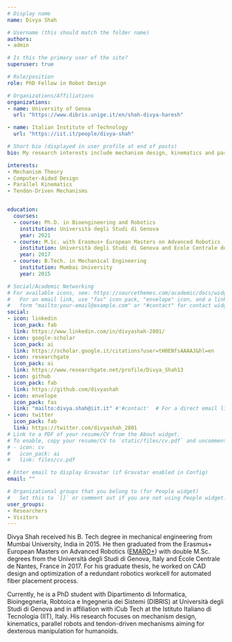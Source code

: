 ```yaml
---
# Display name
name: Divya Shah

# Username (this should match the folder name)
authors:
- admin

# Is this the primary user of the site?
superuser: true

# Role/position
role: PhD Fellow in Robot Design

# Organizations/Affiliations
organizations:
- name: University of Genoa
  url: "https://www.dibris.unige.it/en/shah-divya-haresh"

- name: Italian Institute of Technology
  url: "https://iit.it/people/divya-shah"

# Short bio (displayed in user profile at end of posts)
bio: My research interests include mechanism design, kinematics and parallel robots.

interests:
- Mechanism Theory
- Computer-Aided Design
- Parallel Kinematics
- Tendon-Driven Mechanisms


education:
  courses:
  - course: Ph.D. in Bioengineering and Robotics
    institution: Università degli Studi di Genova
    year: 2021
  - course: M.Sc. with Erasmus+ European Masters on Advanced Robotics (EMARO+)
    institution: Università degli Studi di Genova and Ecole Centrale de Nantes
    year: 2017
  - course: B.Tech. in Mechanical Engineering
    institution: Mumbai University
    year: 2015

# Social/Academic Networking
# For available icons, see: https://sourcethemes.com/academic/docs/widgets/#icons
#   For an email link, use "fas" icon pack, "envelope" icon, and a link in the
#   form "mailto:your-email@example.com" or "#contact" for contact widget.
social:
- icon: linkedin
  icon_pack: fab
  link: https://www.linkedin.com/in/divyashah-2801/
- icon: google-scholar
  icon_pack: ai
  link: https://scholar.google.it/citations?user=tH0ENfsAAAAJ&hl=en
- icon: researchgate
  icon_pack: ai
  link: https://www.researchgate.net/profile/Divya_Shah13
- icon: github
  icon_pack: fab
  link: https://github.com/divyashah
- icon: envelope
  icon_pack: fas
  link: "mailto:divya.shah@iit.it" #'#contact'  # For a direct email link, use "mailto:test@example.org".
- icon: twitter
  icon_pack: fab
  link: https://twitter.com/divyashah_2801
# Link to a PDF of your resume/CV from the About widget.
# To enable, copy your resume/CV to `static/files/cv.pdf` and uncomment the lines below.  
# - icon: cv
#   icon_pack: ai
#   link: files/cv.pdf

# Enter email to display Gravatar (if Gravatar enabled in Config)
email: ""

# Organizational groups that you belong to (for People widget)
#   Set this to `[]` or comment out if you are not using People widget.  
user_groups:
- Researchers
- Visitors
---
```


Divya Shah received his B. Tech degree in mechanical engineering from Mumbai University, India in 2015. He then graduated from the Erasmus+ European Masters on Advanced Robotics ([EMARO+](http://masteremaro.irccyn.ec-nantes.fr/index.php/welcome)) with double M.Sc. degrees from the Università degli Studi di Genova, Italy and École Centrale de Nantes, France in 2017. For his graduate thesis, he worked on CAD design and optimization of a redundant robotics workcell for automated fiber placement process.

Currently, he is a PhD student with Dipartimento di Informatica, Bioingegneria, Robtoica e Ingegneria dei Sistemi (DIBRIS) at Università degli Studi di Genova and in affiliation with iCub Tech at the Istituto Italiano di Tecnologia (IIT), Italy. His research focuses on mechanism design, kinematics, parallel robots and tendon-driven mechanisms aiming for dexterous manipulation for humanoids.
